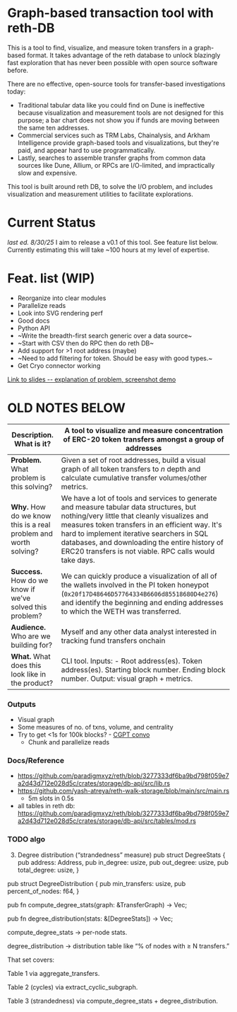 # Graph-based transaction tool with reth-DB

This is a tool to find, visualize, and measure token transfers in a graph-based format. It takes advantage of the reth database to unlock blazingly fast exploration that has never been possible with open source software before.

There are no effective, open-source tools for transfer-based investigations today:
- Traditional tabular data like you could find on Dune is ineffective because visualization and measurement tools are not designed for this purpose; a bar chart does not show you if funds are moving between the same ten addresses.
- Commercial services such as TRM Labs, Chainalysis, and Arkham Intelligence provide graph-based tools and visualizations, but they're paid, and appear hard to use programmatically.
- Lastly, searches to assemble transfer graphs from common data sources like Dune, Allium, or RPCs are I/O-limited, and impractically slow and expensive.

This tool is built around reth DB, to solve the I/O problem, and includes visualization and measurement utilities to facilitate explorations.

# Current Status
*last ed. 8/30/25*
I aim to release a v0.1 of this tool. See feature list below. Currently estimating this will take ~100 hours at my level of expertise.

# Feat. list (WIP)
- Reorganize into clear modules
- Parallelize reads
- Look into SVG rendering perf
- Good docs
- Python API
- ~Write the breadth-first search generic over a data source~
- ~Start with CSV then do RPC then do reth DB~
- Add support for >1 root address (maybe)
- ~Need to add filtering for token. Should be easy with good types.~
- Get Cryo connector working

[Link to slides -- explanation of problem, screenshot demo](https://docs.google.com/presentation/d/1j2BoZv-iszDs88wIsYS2kxomsdlOZNqOSjNmQhSGiKk/edit?usp=sharing)

# OLD NOTES BELOW
| **Description.** What is it? | A tool to visualize and measure concentration of ERC-20 token transfers amongst a group of addresses |
| --- | --- |
| **Problem.** What problem is this solving? | Given a set of root addresses, build a visual graph of all token transfers to *n* depth and calculate cumulative transfer volumes/other metrics. |
| **Why.** How do we know this is a real problem and worth solving? | We have a lot of tools and services to generate and measure tabular data structures, but nothing/very little that cleanly visualizes and measures token transfers in an efficient way. It's hard to implement iterative searchers in SQL databases, and downloading the entire history of ERC20 transfers is not viable. RPC calls would take days. |
| **Success.** How do we know if we’ve solved this problem? | We can quickly produce a visualization of all of the wallets involved in the PI token honeypot (`0x20f17D48646D57764334B6606d85518680D4e276`) and identify the beginning and ending addresses to which the WETH was transferred. |
| **Audience.** Who are we building for? | Myself and any other data analyst interested in tracking fund transfers onchain |
| **What.** What does this look like in the product? | CLI tool. Inputs: - Root address(es). Token address(es). Starting block number. Ending block number. Output: visual graph + metrics. |

### Outputs
- Visual graph
- Some measures of no. of txns, volume, and centrality
- Try to get <1s for 100k blocks? - [CGPT convo](https://chatgpt.com/share/e/6872c2bc-5358-8013-8a99-291ad6cfa795)
  - Chunk and parallelize reads

### Docs/Reference
- https://github.com/paradigmxyz/reth/blob/3277333df6ba9bd798f059e7a2d43d712e028d5c/crates/storage/db-api/src/lib.rs
- https://github.com/yash-atreya/reth-walk-storage/blob/main/src/main.rs
  - 5m slots in 0.5s
- all tables in reth db: https://github.com/paradigmxyz/reth/blob/3277333df6ba9bd798f059e7a2d43d712e028d5c/crates/storage/db-api/src/tables/mod.rs

### TODO algo
3. Degree distribution (“strandedness” measure)
pub struct DegreeStats {
    pub address: Address,
    pub in_degree: usize,
    pub out_degree: usize,
    pub total_degree: usize,
}

pub struct DegreeDistribution {
    pub min_transfers: usize,
    pub percent_of_nodes: f64,
}

pub fn compute_degree_stats(graph: &TransferGraph) -> Vec<DegreeStats>;

pub fn degree_distribution(stats: &[DegreeStats]) -> Vec<DegreeDistribution>;


compute_degree_stats → per-node stats.

degree_distribution → distribution table like “% of nodes with ≥ N transfers.”

That set covers:

Table 1 via aggregate_transfers.

Table 2 (cycles) via extract_cyclic_subgraph.

Table 3 (strandedness) via compute_degree_stats + degree_distribution.
